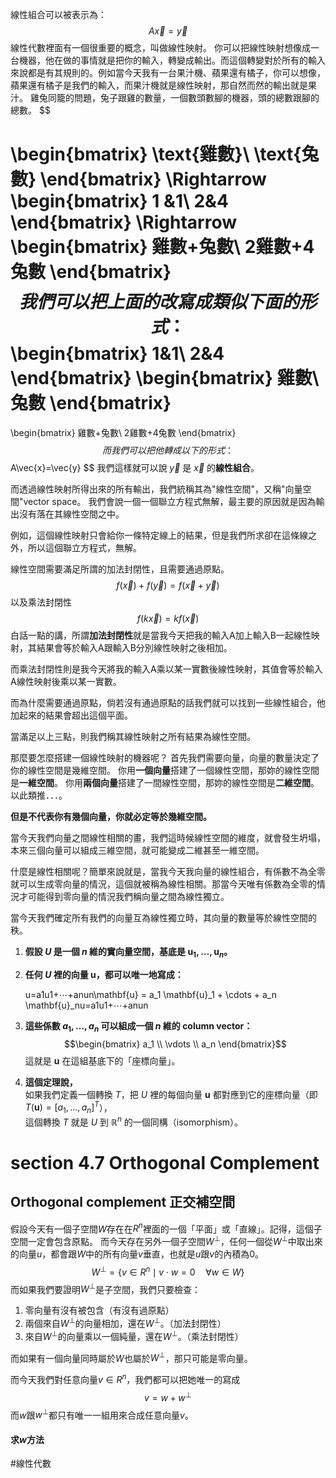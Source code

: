 線性組合可以被表示為：
$$
A\vec{x}=\vec{y}
$$
線性代數裡面有一個很重要的概念，叫做線性映射。
你可以把線性映射想像成一台機器，他在做的事情就是把你的輸入，轉變成輸出。而這個轉變對於所有的輸入來說都是有其規則的。例如當今天我有一台果汁機、蘋果還有橘子，你可以想像，蘋果還有橘子是我們的輸入，而果汁機就是線性映射，那自然而然的輸出就是果汁。
雞兔同籠的問題，兔子跟雞的數量，一個數頭數腳的機器，頭的總數跟腳的總數。
$$

\begin{bmatrix}
\text{雞數}\\
\text{兔數}
\end{bmatrix}
\Rightarrow
\begin{bmatrix}
1 &1\\
2&4
\end{bmatrix}
\Rightarrow
\begin{bmatrix}
雞數+兔數\\
2雞數+4兔數
\end{bmatrix}
$$
我們可以把上面的改寫成類似下面的形式：
$$
\begin{bmatrix}
1&1\\
2&4
\end{bmatrix}
\begin{bmatrix}
雞數\\
兔數
\end{bmatrix}
=
\begin{bmatrix}
雞數+兔數\\
2雞數+4兔數
\end{bmatrix}
$$
而我們可以把他轉成以下的形式：
$$
A\vec{x}=\vec{y}
$$
我們這樣就可以說 $\vec{y}$ 是 $\vec{x}$ 的**線性組合**。

而透過線性映射所得出來的所有輸出，我們統稱其為"線性空間"，又稱"向量空間"vector space。
我們會說一個一個聯立方程式無解，最主要的原因就是因為輸出沒有落在其線性空間之中。

例如，這個線性映射只會給你一條特定線上的結果，但是我們所求卻在這條線之外，所以這個聯立方程式，無解。

線性空間需要滿足所謂的加法封閉性，且需要通過原點。
$$
f(\vec{x})+f(\vec{y})=f(\vec{x}+\vec{y})
$$
以及乘法封閉性
$$
f(k\vec{x})=kf(\vec{x})
$$
白話一點的講，所謂**加法封閉性**就是當我今天把我的輸入A加上輸入B一起線性映射，其結果會等於輸入A跟輸入B分別線性映射之後相加。

而乘法封閉性則是我今天將我的輸入A乘以某一實數後線性映射，其值會等於輸入A線性映射後乘以某一實數。

而為什麼需要通過原點，倘若沒有通過原點的話我們就可以找到一些線性組合，他加起來的結果會超出這個平面。

當滿足以上三點，則我們稱其線性映射之所有結果為線性空間。

那麼要怎麼搭建一個線性映射的機器呢？
首先我們需要向量，向量的數量決定了你的線性空間是幾維空間。
你用**一個向量**搭建了一個線性空間，那妳的線性空間是**一維空間**。
你用**兩個向量**搭建了一間線性空間，那妳的線性空間是**二維空間**。
以此類推．．．。

**但是不代表你有幾個向量，你就必定等於幾維空間。**

當今天我們向量之間線性相關的畫，我們這時候線性空間的維度，就會發生坍塌，本來三個向量可以組成三維空間，就可能變成二維甚至一維空間。

什麼是線性相關呢？簡單來說就是，當我今天我向量的線性組合，有係數不為全零就可以生成零向量的情況，這個就被稱為線性相關。那當今天唯有係數為全零的情況才可能得到零向量的情況我們稱向量之間為線性獨立。

當今天我們確定所有我們的向量互為線性獨立時，其向量的數量等於線性空間的秩。
1. **假設 $U$ 是一個 $n$ 維的實向量空間，基底是 ${\mathbf{u}_1, \ldots, \mathbf{u}_n}$。**
    
2. **任何 $U$ 裡的向量 $\mathbf{u}$，都可以唯一地寫成：**
    
    u=a1u1+⋯+anun\mathbf{u} = a_1 \mathbf{u}_1 + \cdots + a_n \mathbf{u}_nu=a1​u1​+⋯+an​un​
3. **這些係數 $a_1, \ldots, a_n$ 可以組成一個 $n$ 維的 column vector：**
    $$\begin{bmatrix} a_1 \\ \vdots \\ a_n \end{bmatrix}​
    $$
    這就是 $\mathbf{u}$ 在這組基底下的「座標向量」。
    
4. **這個定理說，**  
    如果我們定義一個轉換 $T$，把 $U$ 裡的每個向量 $\mathbf{u}$ 都對應到它的座標向量（即 $T(\mathbf{u}) = [a_1, \ldots, a_n]^T$），  
    這個轉換 $T$ 就是 $U$ 到 $\mathbb{R}^n$ 的一個同構（isomorphism）。



# section 4.7 Orthogonal Complement
## Orthogonal complement 正交補空間
假設今天有一個子空間$W$存在在$R^n$裡面的一個「平面」或「直線」。記得，這個子空間一定會包含原點。
而今天存在另外一個子空間$W^\perp$，任何一個從$W^\perp$中取出來的向量$u$，都會跟$W$中的所有向量$v$垂直，也就是$u$跟$v$的內積為0。
$$
W^\perp=\left\lbrace v\in R^n\mid v\cdot w=0\quad\forall w\in W\right\rbrace
$$
而如果我們要證明$W^\perp$是子空間，我們只要檢查：
1. 零向量有沒有被包含（有沒有過原點）
2. 兩個來自$W^\perp$的向量相加，還在$W^\perp$。（加法封閉性）
3. 來自$W^\perp$的向量乘以一個純量，還在$W^\perp$。（乘法封閉性）

而如果有一個向量同時屬於$W$也屬於$W^\perp$，那只可能是零向量。

而今天我們對任意向量$v\in R^n$，我們都可以把她唯一的寫成
$$
v=w+w^\perp
$$
而$w$跟$w^\perp$都只有唯一一組用來合成任意向量$v$。

#### 求$w$方法
#線性代數